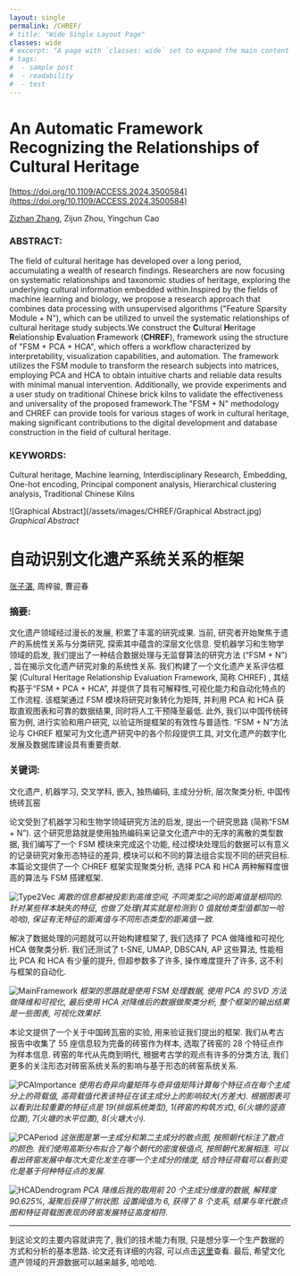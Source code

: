 ```yaml
---
layout: single
permalink: /CHREF/
# title: "Wide Single Layout Page"
classes: wide
# excerpt: "A page with `classes: wide` set to expand the main content's width."
# tags: 
#  - sample post
#  - readability
#  - test
---
```


# **An Automatic Framework Recognizing the Relationships of Cultural Heritage**
[https://doi.org/10.1109/ACCESS.2024.3500584](https://doi.org/10.1109/ACCESS.2024.3500584)

[Zizhan Zhang](/), Zijun Zhou, Yingchun Cao

### **ABSTRACT**: 
The field of cultural heritage has developed over a long period, accumulating a wealth of research findings. Researchers are now focusing on systematic relationships and taxonomic studies of heritage, exploring the underlying cultural information embedded within.Inspired by the fields of machine learning and biology, we propose a research approach that combines data processing with unsupervised algorithms ("Feature Sparsity Module + N"), which can be utilized to unveil the systematic relationships of cultural heritage study subjects.We construct the **C**ultural **H**eritage **R**elationship **E**valuation **F**ramework (**CHREF**), framework using the structure of "FSM + PCA + HCA", which offers a workflow characterized by interpretability, visualization capabilities, and automation. The framework utilizes the FSM module to transform the research subjects into matrices, employing PCA and HCA to obtain intuitive charts and reliable data results with minimal manual intervention. Additionally, we provide experiments and a user study on traditional Chinese brick kilns to validate the effectiveness and universality of the proposed framework.The "FSM + N" methodology and CHREF can provide tools for various stages of work in cultural heritage, making significant contributions to the digital development and database construction in the field of cultural heritage.
### **KEYWORDS**:
Cultural heritage, Machine learning, Interdisciplinary Research, Embedding, One-hot encoding, Principal component analysis, Hierarchical clustering analysis, Traditional Chinese Kilns

![Graphical Abstract](/assets/images/CHREF/Graphical Abstract.jpg)
*Graphical Abstract*

# **自动识别文化遗产系统关系的框架**
[张子湛](/), 周梓骏, 曹迎春

### **摘要**:
文化遗产领域经过漫长的发展, 积累了丰富的研究成果. 当前, 研究者开始聚焦于遗产的系统性关系与分类研究, 探索其中蕴含的深层文化信息. 受机器学习和生物学领域的启发, 我们提出了一种结合数据处理与无监督算法的研究方法 (“FSM + N”) , 旨在揭示文化遗产研究对象的系统性关系. 我们构建了一个文化遗产关系评估框架 (Cultural Heritage Relationship Evaluation Framework, 简称 CHREF) , 其结构基于“FSM + PCA + HCA”, 并提供了具有可解释性,可视化能力和自动化特点的工作流程. 该框架通过 FSM 模块将研究对象转化为矩阵, 并利用 PCA 和 HCA 获取直观图表和可靠的数据结果, 同时将人工干预降至最低. 此外, 我们以中国传统砖窑为例, 进行实验和用户研究, 以验证所提框架的有效性与普适性. “FSM + N”方法论与 CHREF 框架可为文化遗产研究中的各个阶段提供工具, 对文化遗产的数字化发展及数据库建设具有重要贡献.
### **关键词**:
文化遗产, 机器学习, 交叉学科, 嵌入, 独热编码, 主成分分析, 层次聚类分析, 中国传统砖瓦窑



论文受到了机器学习和生物学领域研究方法的启发, 提出一个研究思路 (简称“FSM + N”). 这个研究思路就是使用独热编码来记录文化遗产中的无序的离散的类型数据, 我们编写了一个 FSM 模块来完成这个功能, 经过模块处理后的数据可以有意义的记录研究对象形态特征的差异, 模块可以和不同的算法组合实现不同的研究目标. 本篇论文提供了一个 CHREF 框架实现聚类分析, 选择 PCA 和 HCA 两种解释度很高的算法与 FSM 搭建框架. 

![Type2Vec](/assets/images/CHREF/type2vec.jpg)
*离散的信息都被投影到高维空间, 不同类型之间的距离值是相同的. 针对某些样本缺失的特征, 也做了处理(其实就是检测到 0 值就给类型值都加一哈哈哈), 保证有无特征的距离值与不同形态类型的距离值一致.*

解决了数据处理的问题就可以开始构建框架了, 我们选择了 PCA 做降维和可视化 HCA 做聚类分析. 我们还测试了 t-SNE, UMAP, DBSCAN, AP 这些算法, 性能相比 PCA 和 HCA 有少量的提升, 但超参数多了许多, 操作难度提升了许多, 这不利与框架的自动化. 

![MainFramework](/assets/images/CHREF/main_framework.jpg)
*框架的思路就是使用 FSM 处理数据, 使用 PCA 的 SVD 方法做降维和可视化, 最后使用 HCA 对降维后的数据做聚类分析, 整个框架的输出结果是一些图表, 可视化效果好.*

本论文提供了一个关于中国砖瓦窑的实验, 用来验证我们提出的框架. 我们从考古报告中收集了 55 座信息较为完备的砖窑作为样本, 选取了砖窑的 28 个特征点作为样本信息. 砖窑的年代从先商到明代, 根据考古学的观点有许多的分类方法, 我们更多的关注形态对砖窑系统关系的影响与基于形态的砖窑系统关系.

![PCAImportance](/assets/images/CHREF/pca_importance.jpg)
*使用右奇异向量矩阵与奇异值矩阵计算每个特征点在每个主成分上的荷载值, 高荷载值代表该特征在该主成分上的影响较大(方差大). 根据图表可以看到比较重要的特征点是 19(排烟系统类型), 1(砖窑的构筑方式), 6(火塘的竖直位置), 7(火塘的水平位置), 8(火塘大小).*

![PCAPeriod](/assets/images/CHREF/pca_period.jpg)
*这张图是第一主成分和第二主成分的散点图, 按照朝代标注了散点的颜色. 我们使用高斯分布拟合了每个朝代的密度极值点, 按照朝代发展相连. 可以看出砖窑发展中每次大变化发生在哪一个主成分的维度, 结合特征荷载可以看到变化是基于何种特征点的发展.*

![HCADendrogram](/assets/images/CHREF/hca_dendrogram.jpg)
*PCA 降维后我的取用前 20 个主成分维度的数据, 解释度 90.625%, 凝聚后获得了树状图. 设置阈值为 6, 获得了 8 个支系, 结果与年代散点图和特征荷载图表现的砖窑发展特征高度相符.*

---
到这论文的主要内容就讲完了, 我们的技术能力有限, 只是想分享一个生产数据的方式和分析的基本思路. 论文还有详细的内容, 可以点击[这里](https://doi.org/10.1109/ACCESS.2024.3500584)查看. 最后, 希望文化遗产领域的开源数据可以越来越多, 哈哈哈.
